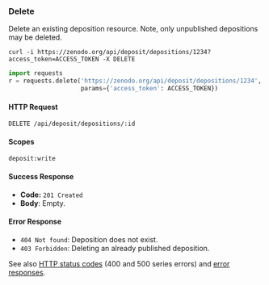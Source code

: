 
### Delete

Delete an existing deposition resource. Note, only unpublished depositions may
be deleted.

```shell
curl -i https://zenodo.org/api/deposit/depositions/1234?access_token=ACCESS_TOKEN -X DELETE
```

```python
import requests
r = requests.delete('https://zenodo.org/api/deposit/depositions/1234',
                    params={'access_token': ACCESS_TOKEN})
```

#### HTTP Request

`DELETE /api/deposit/depositions/:id`

#### Scopes

`deposit:write`

#### Success Response

* **Code:** `201 Created`
* **Body**: Empty.

#### Error Response

* `404 Not found`: Deposition does not exist.
* `403 Forbidden`: Deleting an already published deposition.

See also [HTTP status codes](#http-status-codes) (400 and 500 series errors) and
[error responses](#errors).
